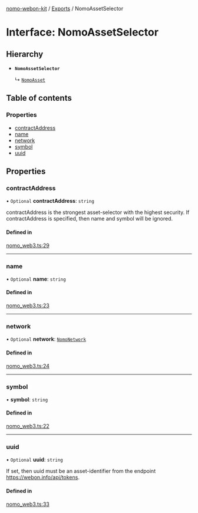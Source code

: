 [nomo-webon-kit](../README.md) / [Exports](../modules.md) / NomoAssetSelector

# Interface: NomoAssetSelector

## Hierarchy

- **`NomoAssetSelector`**

  ↳ [`NomoAsset`](NomoAsset.md)

## Table of contents

### Properties

- [contractAddress](NomoAssetSelector.md#contractaddress)
- [name](NomoAssetSelector.md#name)
- [network](NomoAssetSelector.md#network)
- [symbol](NomoAssetSelector.md#symbol)
- [uuid](NomoAssetSelector.md#uuid)

## Properties

### contractAddress

• `Optional` **contractAddress**: `string`

contractAddress is the strongest asset-selector with the highest security.
If contractAddress is specified, then name and symbol will be ignored.

#### Defined in

[nomo_web3.ts:29](https://github.com/nomo-app/nomo-webon-kit/blob/b9ca80f/nomo-webon-kit/src/nomo_web3.ts#L29)

___

### name

• `Optional` **name**: `string`

#### Defined in

[nomo_web3.ts:23](https://github.com/nomo-app/nomo-webon-kit/blob/b9ca80f/nomo-webon-kit/src/nomo_web3.ts#L23)

___

### network

• `Optional` **network**: [`NomoNetwork`](../modules.md#nomonetwork)

#### Defined in

[nomo_web3.ts:24](https://github.com/nomo-app/nomo-webon-kit/blob/b9ca80f/nomo-webon-kit/src/nomo_web3.ts#L24)

___

### symbol

• **symbol**: `string`

#### Defined in

[nomo_web3.ts:22](https://github.com/nomo-app/nomo-webon-kit/blob/b9ca80f/nomo-webon-kit/src/nomo_web3.ts#L22)

___

### uuid

• `Optional` **uuid**: `string`

If set, then uuid must be an asset-identifier from the endpoint https://webon.info/api/tokens.

#### Defined in

[nomo_web3.ts:33](https://github.com/nomo-app/nomo-webon-kit/blob/b9ca80f/nomo-webon-kit/src/nomo_web3.ts#L33)
